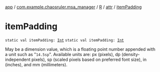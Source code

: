 [app](../../../index.md) / [com.example.chaosruler.msa_manager](../../index.md) / [R](../index.md) / [attr](index.md) / [itemPadding](.)

# itemPadding

`static val itemPadding: `[`Int`](https://kotlinlang.org/api/latest/jvm/stdlib/kotlin/-int/index.html)
`static val itemPadding: `[`Int`](https://kotlinlang.org/api/latest/jvm/stdlib/kotlin/-int/index.html)

May be a dimension value, which is a floating point number appended with a unit such as "`14.5sp`". Available units are: px (pixels), dp (density-independent pixels), sp (scaled pixels based on preferred font size), in (inches), and mm (millimeters).

